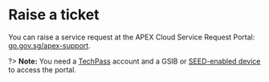 # Raise a ticket

You can raise a service request at the APEX Cloud Service Request Portal: [go.gov.sg/apex-support](https://go.gov.sg/apex-support).

?> **Note:** You need a [TechPass](https://docs.developer.tech.gov.sg/docs?product=TechPass) account and a GSIB or [SEED-enabled device](https://docs.developer.tech.gov.sg/docs?product=Security%20Suite%20for%20Engineering%20Endpoint%20Devices%20(SEED)) to access the portal.